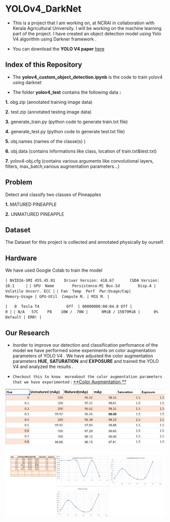 # YOLOv4_DarkNet

 - This is a project that I am working on, at NCRAI in collaboration with Kerala Agricultural University. I will be working on the machine learning part of the project. I have created an object detection model using Yolo V4 algorithm using Darkner framework .

 - You can download the **YOLO V4 paper** [here](https://arxiv.org/pdf/2004.10934)
 
 ## Index of this Repository

 - The **yolov4_custom_object_detection.ipynb** is the code to train yolov4 using darknet
 
 - The folder **yolov4_test** contains the following data **:**
 
**1.** obg.zip (annotated training image data)

**2.** test.zip (annotated testing image data)

**3.** generate_train.py (python code to generate train.txt file)

**4.** generate_test.py (python code to generate test.txt file)

**5.** obj.names (names of the classe(s) )

**6.** obj.data (contains informations like class, location of train.txt&test.txt)

**7.** yolov4-obj.cfg (contains various arguments like convolutional layers, filters, max_batch,various augmentation parameters...)
 
 
## Problem

Detect and classify two classes of Pineapples

 **1.** MATURED PINEAPPLE
 
 **2.** UNMATURED PINEAPPLE

## Dataset

The Dataset for this project is collected and annotated physically by ourself.

## Hardware

We have used Google Colab to train the model 


`| NVIDIA-SMI 455.45.01    Driver Version: 418.67       CUDA Version: 10.1     |`
`| GPU  Name        Persistence-M| Bus-Id        Disp.A | Volatile Uncorr. ECC |`
`| Fan  Temp  Perf  Pwr:Usage/Cap|         Memory-Usage | GPU-Util  Compute M. |
                                                                        MIG M. |`

`|   0  Tesla T4            Off  | 00000000:00:04.0 Off |                    0 |`
`| N/A   57C    P8    10W /  70W |      0MiB / 15079MiB |      0%      Default |
                                                                          ERR! |`

## Our Research
 
  - Inorder to improve our  detection and classification perfomance of the model we have performed some experiments on color augmentation parameters of YOLO V4 .
 We have adjusted the color augmentation parameters **HUE**, **SATURATION** and **EXPOSURE** and trained the YOLO V4 and analyzed the results .
 
  - `Checkout this to know  moreabout the color augmentation parameters that we have experimented` : [**Color Augmentation **](https://www.ccoderun.ca/darkmark/DataAugmentationColour.html)
 
 ![](map.jpg)
 
 ![](chart.jpg)
